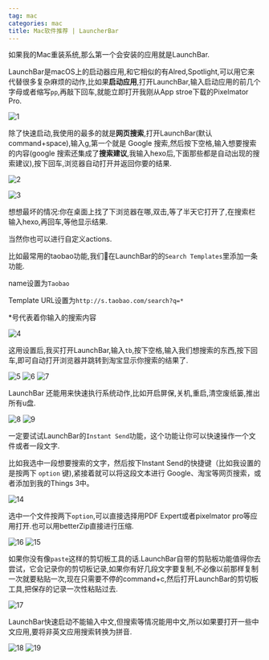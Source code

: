 ```yaml
---
tag: mac
categories: mac
title: Mac软件推荐 | LauncherBar
---
```


如果我的Mac重装系统,那么第一个会安装的应用就是LaunchBar.

LaunchBar是macOS上的启动器应用,和它相似的有Alred,Spotlight,可以用它来代替很多复杂麻烦的动作,比如果**启动应用**,打开LaunchBar,输入启动应用的前几个字母或者缩写`pp`,再敲下回车,就能立即打开我刚从App stroe下载的Pixelmator Pro.

![1](https://lh3.googleusercontent.com/-y8MRI_abgfQ/WieDaRAswmI/AAAAAAAAAqM/0_jTQd1viTUW7fHDZFR6qkmFsACBtRC4QCHMYCw/I/1.jpg)

除了快速启动,我使用的最多的就是**网页搜索**,打开LaunchBar(默认command+space),输入g,第一个就是 Google 搜索,然后按下空格,输入想要搜索的内容(google 搜索还集成了**搜索建议**,我输入hexo后,下面那些都是自动出现的搜索建议),按下回车,浏览器自动打开并返回你要的结果.


![2](https://lh3.googleusercontent.com/-eM0UYs3QNPU/WiePITTHpHI/AAAAAAAAAqk/wazjyjcsU5A81_cxKSZrxW76dZDnBn-8ACHMYCw/I/2.jpeg)

![3](https://lh3.googleusercontent.com/-x_FsNiCaHvI/WiePLu3Ze1I/AAAAAAAAAqo/cr3Iduynmx4iV8Hfsjs2oJzB3MlyZdsHgCHMYCw/I/3.jpg)

想想最坏的情况:你在桌面上找了下浏览器在哪,双击,等了半天它打开了,在搜索栏输入hexo,再回车,等他显示结果.

当然你也可以进行自定义actions.

比如最常用的taobao功能,我们在LaunchBar的的`Search Templates`里添加一条功能.

name设置为`Taobao`

Template URL设置为`http://s.taobao.com/search?q=*`

*号代表着你输入的搜索内容

![4](https://lh3.googleusercontent.com/-GjTN8hjvBpI/WiePVMEItDI/AAAAAAAAAq0/DYz7fOJT8gQrJVZPykHw7o_G08zakANCgCHMYCw/I/4.jpg)


这用设置后,我买打开LaunchBar,输入`tb`,按下空格,输入我们想搜索的东西,按下回车,即可自动打开浏览器并跳转到淘宝显示你搜索的结果了.

![5](https://lh3.googleusercontent.com/-_o7uOPsF_zs/WiePVJbEShI/AAAAAAAAAqw/e6YM1R6nucs9mE2Nhjv2LUYxuUXN0QtEgCHMYCw/I/5.jpg)
![6](https://lh3.googleusercontent.com/-42gSfc4UYd0/WiePWz-EflI/AAAAAAAAAq4/auCaCDz5268-4GMUdNSM8LtEq1nPuwCswCHMYCw/I/6.jpg)
![7](https://lh3.googleusercontent.com/---uTXQ1X2Qg/WiePZlXFz9I/AAAAAAAAAq8/cJKGblbSpxAwkfVaxQsZtxOVjRBWGE4yQCHMYCw/I/7.jpg)


LaunchBar 还能用来快速执行系统动作,比如开启屏保,关机,重启,清空废纸篓,推出所有u盘.

![8](https://lh3.googleusercontent.com/-VGSONe1XAYM/WiePceooGeI/AAAAAAAAArA/s19JgbShiqUCf0A6JXXvO6fASxr15e5YwCHMYCw/I/8.jpeg)
![9](https://lh3.googleusercontent.com/-iBfEdHKF4k4/WiePf_IRymI/AAAAAAAAArE/bGlhtBwFYRs3eO2DIUI3VXHRQ_jJ1F9jwCHMYCw/I/9.jpeg)


一定要试试LaunchBar的`Instant Send`功能，这个功能让你可以快速操作一个文件或者一段文字.


比如我选中一段想要搜索的文字，然后按下Instant Send的快捷键（比如我设置的是按两下 `option` 键),紧接着就可以将这段文本进行 Google、淘宝等网页搜索，或者添加到我的Things 3中。

![14](https://lh3.googleusercontent.com/-rl6oOIpJMd0/WiePhtXAW7I/AAAAAAAAArI/8PBb-ioH__URCTPmP0ciOQINwlgfK7t0QCHMYCw/I/14.jpg)

选中一个文件按两下`option`,可以直接选择用PDF Expert或者pixelmator pro等应用打开.也可以用betterZip直接进行压缩.

![16](https://lh3.googleusercontent.com/-YG2ZP3OVC7c/WiePn7TL4LI/AAAAAAAAArQ/L5bBFUw4oQg1v0o3CNvrYdXQU2OvFeKGgCHMYCw/I/16.jpg)
![15](https://lh3.googleusercontent.com/-UGWl4CqiRTU/WiePp0kIdUI/AAAAAAAAArU/PWAKMblyunYbCfCL-PoXXs3R2IoLn-LogCHMYCw/I/15.jpg)

如果你没有像`paste`这样的剪切板工具的话.LaunchBar自带的剪贴板功能值得你去尝试，它会记录你的剪切板记录,如果你有好几段文字要复制,不必像以前那样复制一次就要粘贴一次,现在只需要不停的command+c,然后打开LaunchBar的剪切板工具,把保存的记录一次性粘贴过去.

![17](https://lh3.googleusercontent.com/-gtv78leoTNA/WiePsPxMCdI/AAAAAAAAArY/MUbpTochmbkr4w3dSU8i_0__dID5UAF3QCHMYCw/I/17.jpg)

LaunchBar快速启动不能输入中文,但搜索等情况能用中文,所以如果要打开一些中文应用,要将非英文应用搜索转换为拼音.

![18](https://lh3.googleusercontent.com/-gx6xWZD3fik/WiePyO5socI/AAAAAAAAArc/v3vCgPgWTWUOXf6YmIhgWtneqNmX0YnGACHMYCw/I/18.jpg)
![19](https://lh3.googleusercontent.com/-GBue5Dgt3SY/WieP8zZDnmI/AAAAAAAAArg/591mtqKMLJoqsKgtBPTJs61GwDa-qrwVwCHMYCw/I/19.jpg)

